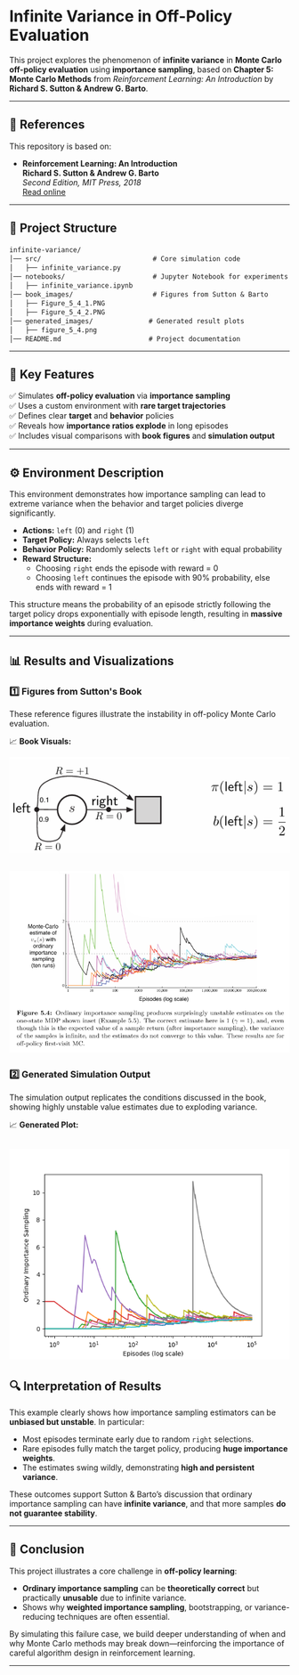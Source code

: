 # **Infinite Variance in Off-Policy Evaluation**

This project explores the phenomenon of **infinite variance** in **Monte Carlo off-policy evaluation** using **importance sampling**, based on **Chapter 5: Monte Carlo Methods** from *Reinforcement Learning: An Introduction* by **Richard S. Sutton & Andrew G. Barto**.

---

## 📖 References
This repository is based on:

- **Reinforcement Learning: An Introduction**  
  **Richard S. Sutton & Andrew G. Barto**  
  _Second Edition, MIT Press, 2018_  
  [Read online](https://www.andrew.cmu.edu/course/10-703/textbook/BartoSutton.pdf)

---

## 📂 Project Structure
```
infinite-variance/
│── src/                            # Core simulation code
│   ├── infinite_variance.py
│── notebooks/                      # Jupyter Notebook for experiments
│   ├── infinite_variance.ipynb
│── book_images/                    # Figures from Sutton & Barto
│   ├── Figure_5_4_1.PNG
│   ├── Figure_5_4_2.PNG
│── generated_images/              # Generated result plots
│   ├── figure_5_4.png
│── README.md                      # Project documentation
```

---

## 📌 Key Features

✅ Simulates **off-policy evaluation** via **importance sampling**  
✅ Uses a custom environment with **rare target trajectories**  
✅ Defines clear **target** and **behavior** policies  
✅ Reveals how **importance ratios explode** in long episodes  
✅ Includes visual comparisons with **book figures** and **simulation output**

---

## ⚙️ Environment Description

This environment demonstrates how importance sampling can lead to extreme variance when the behavior and target policies diverge significantly.

- **Actions:** `left` (0) and `right` (1)
- **Target Policy:** Always selects `left`
- **Behavior Policy:** Randomly selects `left` or `right` with equal probability
- **Reward Structure:**
  - Choosing `right` ends the episode with reward = 0
  - Choosing `left` continues the episode with 90% probability, else ends with reward = 1

This structure means the probability of an episode strictly following the target policy drops exponentially with episode length, resulting in **massive importance weights** during evaluation.

---

## 📊 Results and Visualizations

### 1️⃣ **Figures from Sutton's Book**
These reference figures illustrate the instability in off-policy Monte Carlo evaluation.

📈 **Book Visuals:**

![Figure_5_4_1.PNG](book_images/Figure_5_4_1.PNG)

![Figure_5_4_2.PNG](book_images/Figure_5_4_2.PNG)
---

### 2️⃣ **Generated Simulation Output**
The simulation output replicates the conditions discussed in the book, showing highly unstable value estimates due to exploding variance.

📈 **Generated Plot:**

![figure_5_4.png](generated_images/figure_5_4.png)
---

## 🔍 Interpretation of Results

This example clearly shows how importance sampling estimators can be **unbiased but unstable**. In particular:

- Most episodes terminate early due to random `right` selections.
- Rare episodes fully match the target policy, producing **huge importance weights**.
- The estimates swing wildly, demonstrating **high and persistent variance**.

These outcomes support Sutton & Barto’s discussion that ordinary importance sampling can have **infinite variance**, and that more samples **do not guarantee stability**.

---

## 📢 Conclusion

This project illustrates a core challenge in **off-policy learning**:

- **Ordinary importance sampling** can be **theoretically correct** but practically **unusable** due to infinite variance.
- Shows why **weighted importance sampling**, bootstrapping, or variance-reducing techniques are often essential.

By simulating this failure case, we build deeper understanding of when and why Monte Carlo methods may break down—reinforcing the importance of careful algorithm design in reinforcement learning.

---

